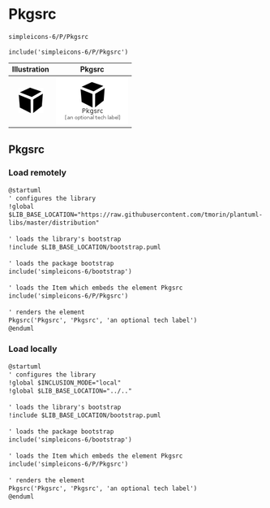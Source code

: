 # Pkgsrc


```text
simpleicons-6/P/Pkgsrc
```

```text
include('simpleicons-6/P/Pkgsrc')
```



| Illustration | Pkgsrc |
| :---: | :---: |
| ![illustration for Illustration](../../simpleicons-6/P/Pkgsrc.png) | ![illustration for Pkgsrc](../../simpleicons-6/P/Pkgsrc.Local.png) |




## Pkgsrc

### Load remotely
```plantuml
@startuml
' configures the library
!global $LIB_BASE_LOCATION="https://raw.githubusercontent.com/tmorin/plantuml-libs/master/distribution"

' loads the library's bootstrap
!include $LIB_BASE_LOCATION/bootstrap.puml

' loads the package bootstrap
include('simpleicons-6/bootstrap')

' loads the Item which embeds the element Pkgsrc
include('simpleicons-6/P/Pkgsrc')

' renders the element
Pkgsrc('Pkgsrc', 'Pkgsrc', 'an optional tech label')
@enduml
```

### Load locally
```plantuml
@startuml
' configures the library
!global $INCLUSION_MODE="local"
!global $LIB_BASE_LOCATION="../.."

' loads the library's bootstrap
!include $LIB_BASE_LOCATION/bootstrap.puml

' loads the package bootstrap
include('simpleicons-6/bootstrap')

' loads the Item which embeds the element Pkgsrc
include('simpleicons-6/P/Pkgsrc')

' renders the element
Pkgsrc('Pkgsrc', 'Pkgsrc', 'an optional tech label')
@enduml
```

